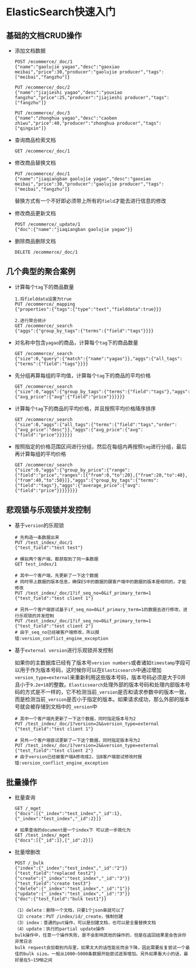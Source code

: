 # ElasticSearch快速入门

## 基础的文档CRUD操作

- 添加文档数据

  ```
  POST /ecommerce/_doc/1
  {"name":"gaolujie yagao","desc":"gaoxiao meibai","price":30,"producer":"gaolujie producer","tags":["meibai","fangzhu"]}
  
  PUT /ecommerce/_doc/2
  {"name":"jiajieshi yagao","desc":"youxiao fangzhu","price":25,"producer":"jiajieshi producer","tags":["fangzhu"]}
  
  PUT /ecommerce/_doc/3
  {"name":"zhonghua yagao","desc":"caoben zhiwu","price":40,"producer":"zhonghua producer","tags":["qingxin"]}
  ```

- 查询商品检索文档

  ```
  GET /ecommerce/_doc/1
  ```

- 修改商品替换文档

  ```
  PUT /ecommerce/_doc/1
  {"name":"jiaqiangban gaolujie yagao","desc":"gaoxiao meibai","price":30,"producer":"gaolujie producer","tags":["meibai","fangzhu"]}
  ```

  替换方式有一个不好即必须带上所有的`field`才能去进行信息的修改

- 修改商品更新文档

  ```
  POST /ecommerce/_update/1
  {"doc":{"name":"jiaqiangban gaolujie yagao"}}
  ```

- 删除商品删除文档

  ```
  DELETE /ecommerce/_doc/1
  ```

## 几个典型的聚合案例

- 计算每个`tag`下的商品数量

  ```
  1.将fielddata设置为true
  PUT /ecommerce/_mapping
  {"properties":{"tags":{"type":"text","fielddata":true}}}
  
  2.进行聚合统计
  GET /ecommerce/_search
  {"aggs":{"group_by_tags":{"terms":{"field":"tags"}}}}
  ```

- 对名称中包含`yagao`的商品，计算每个`tag`下的商品数量

  ```
  GET /ecommerce/_search
  {"size":0,"query":{"match":{"name":"yagao"}},"aggs":{"all_tags":{"terms":{"field":"tags"}}}}
  ```

- 先分组再算每组的平均值，计算每个`tag`下的商品的平均价格

  ```
  GET /ecommerce/_search
  {"size":0,"aggs":{"group_by_tags":{"terms":{"field":"tags"},"aggs":{"avg_price":{"avg":{"field":"price"}}}}}}
  ```

- 计算每个`tag`下的商品的平均价格，并且按照平均价格降序排序

  ```
  GET /ecommerce/_search
  {"size":0,"aggs":{"all_tags":{"terms":{"field":"tags","order":{"avg_price":"desc"}},"aggs":{"avg_price":{"avg":{"field":"price"}}}}}}
  ```

- 按照指定的价格范围区间进行分组，然后在每组内再按照`tag`进行分组，最后再计算每组的平均价格

  ```
  GET /ecommerce/_search
  {"size":0,"aggs":{"group_by_price":{"range":{"field":"price","ranges":[{"from":0,"to":20},{"from":20,"to":40},{"from":40,"to":50}]},"aggs":{"group_by_tags":{"terms":{"field":"tags"},"aggs":{"average_price":{"avg":{"field":"price"}}}}}}}}
  ```

## 悲观锁与乐观锁并发控制

- 基于`version`的乐观锁

  ```
  # 先构造一条数据出来
  PUT /test_index/_doc/1
  {"test_field":"test test"}
  
  # 模拟两个客户端，都获取到了同一条数据
  GET test_index/1
  
  # 其中一个客户端，先更新了一下这个数据
  # 同时带上数据的版本信息，确保ES中的数据的跟客户端中的数据的版本是相同的，才能修改
  PUT /test_index/_doc/1?if_seq_no=0&if_primary_term=1
  {"test_field":"test client 1"}
  
  # 另外一个客户端尝试基于if_seq_no=0&if_primary_term=1的数据去进行修改，进行乐观锁的并发控制
  PUT /test_index/_doc/1?if_seq_no=0&if_primary_term=1
  {"test_field":"test client 2"}
  # 由于_seq_no已经被客户端修改，所以报错:version_conflict_engine_exception
  ```

- 基于`external version`进行乐观锁并发控制

  如果你的主数据库已经有了版本号`version numbers`或者诸如`timestamp`字段可以用于作为版本号码，这时候你可以在`Elasticsearch`中通过增加`version_type=external`来重新利用这些版本号码，版本号码必须是大于0并且小于`9.2e+18`的整数。`Elasticsearch`处理外部的版本号码和处理内部版本号码的方式是不一样的，它不检测当前`_version`是否和请求参数中的版本一致，而是检测当前`_version`是否小于指定的版本。如果请求成功，那么外部的版本号就会被存储到文档中的`_version`中

  ```
  # 其中一个客户端先更新了一下这个数据，同时指定版本号为2
  PUT /test_index/_doc/1?version=2&&version_type=external
  {"test_field":"test client 1"}
  
  # 另外一个客户端尝试更新了一下这个数据，同时指定版本号为2
  PUT /test_index/_doc/1?version=2&&version_type=external
  {"test_field":"test client 2"}
  # 由于version已经被客户端A修改成2，当B客户端尝试修改时报错:version_conflict_engine_exception
  ```

## 批量操作

- 批量查询

  ```
  GET /_mget
  {"docs":[{"_index":"test_index","_id":1},{"_index":"test_index","_id":2}]}
  
  # 如果查询的document是一个index下 可以进一步简化为
  GET /test_index/_mget
  {"docs":[{"_id":1},{"_id":2}]}
  ```

- 批量增删改

  ```
  POST /_bulk
  {"index":{"_index":"test_index","_id":"2"}}
  {"test_field":"replaced test2"}
  {"create":{"_index":"test_index","_id":"3"}}
  {"test_field":"create test3"}
  {"delete":{"_index":"test_index","_id":"1"}}
  {"update":{"_index":"test_index","_id":"3"}}
  {"doc":{"test_field":"bulk test1"}}
  
  （1）delete：删除一个文档，只要1个json串就可以了
  （2）create：PUT /index/id/_create，强制创建
  （3）index：普通的put操作，可以是创建文档，也可以是全量替换文档
  （4）update：执行的partial update操作
  bulk操作中，任意一个操作失败，是不会影响其他的操作的，但是在返回结果里会告诉你异常日志
  bulk request会加载到内存里，如果太大的话性能反而会下降，因此需要反复尝试一个最佳的bulk size。一般从1000~5000条数据开始尝试逐渐增加。另外如果看大小的话，最好是在5~15MB之间
  ```

  